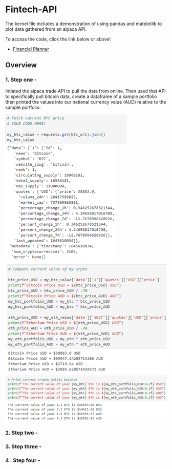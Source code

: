 # Fintech-API


The kernel file includes a demonstration of using pandas and matplotlib to plot data gathered from an alpaca API.

To access the code, click the link below or above!  

- [Financial Planner](https://github.com/muramemory/Fintech-API/blob/main/financial_planner.ipynb)


## Overview

### 1. Step one - 

Intiated the alpaca trade API to pull the data from online. Then used that API to specifically pull bitcoin data, create a dataframe of a sample portfolio then printed the values into our national currency value (AUD) relative to the sample portfolio.

![image_add](Images/bitcoin_fetch_code.png)
![image_add](Images/API_data.png)
![image_add](Images/compute_crypto_values.png)
![image_add](Images/crypto_portfolio.png)


### 2. Step two - 
### 3. Step three -
###  4 . Step four - 
